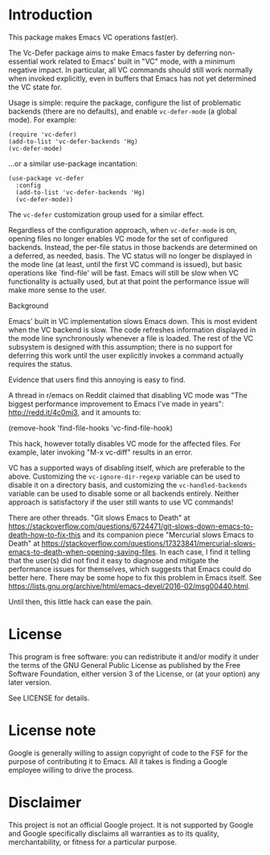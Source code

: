 # Introduction

This package makes Emacs VC operations fast(er).

The Vc-Defer package aims to make Emacs faster by deferring non-essential work
related to Emacs' built in "VC" mode, with a minimum negative impact.  In
particular, all VC commands should still work normally when invoked explicitly,
even in buffers that Emacs has not yet determined the VC state for.

Usage is simple: require the package, configure the list of problematic backends
(there are no defaults), and enable `vc-defer-mode` (a global mode).  For
example:

    (require 'vc-defer)
    (add-to-list 'vc-defer-backends 'Hg)
    (vc-defer-mode)

...or a similar use-package incantation:

    (use-package vc-defer
      :config
      (add-to-list 'vc-defer-backends 'Hg)
      (vc-defer-mode))

The `vc-defer` customization group used for a similar effect.

Regardless of the configuration approach, when `vc-defer-mode` is on, opening
files no longer enables VC mode for the set of configured backends.  Instead,
the per-file status in those backends are determined on a deferred, as needed,
basis.  The VC status will no longer be displayed in the mode line (at least,
until the first VC command is issued), but basic operations like `find-file'
will be fast.  Emacs will still be slow when VC functionality is actually used,
but at that point the performance issue will make more sense to the user.

 Background

Emacs' built in VC implementation slows Emacs down.  This is most evident when
the VC backend is slow.  The code refreshes information displayed in the mode
line synchronously whenever a file is loaded.  The rest of the VC subsystem is
designed with this assumption; there is no support for deferring this work until
the user explicitly invokes a command actually requires the status.

Evidence that users find this annoying is easy to find.

A thread in r/emacs on Reddit claimed that disabling VC mode was "The biggest
performance improvement to Emacs I've made in years": http://redd.it/4c0mi3, and
it amounts to:

  (remove-hook 'find-file-hooks 'vc-find-file-hook)

This hack, however totally disables VC mode for the affected files.  For
example, later invoking "M-x vc-diff" results in an error.

VC has a supported ways of disabling itself, which are preferable to the above.
Customizing the `vc-ignore-dir-regexp` variable can be used to disable it on a
directory basis, and customizing the `vc-handled-backends` variable can be used
to disable some or all backends entirely.  Neither approach is satisfactory if
the user still wants to use VC commands!

There are other threads.  "Git slows Emacs to Death" at
https://stackoverflow.com/questions/6724471/git-slows-down-emacs-to-death-how-to-fix-this
and its companion piece "Mercurial slows Emacs to Death" at
https://stackoverflow.com/questions/17323841/mercurial-slows-emacs-to-death-when-opening-saving-files.
In each case, I find it telling that the user(s) did not find it easy to
diagnose and mitigate the performance issues for themselves, which suggests that
Emacs could do better here.  There may be some hope to fix this problem in Emacs
itself.  See
https://lists.gnu.org/archive/html/emacs-devel/2016-02/msg00440.html.

Until then, this little hack can ease the pain.

# License

This program is free software: you can redistribute it and/or modify it under
the terms of the GNU General Public License as published by the Free Software
Foundation, either version 3 of the License, or (at your option) any later
version.

See LICENSE for details.

# License note

Google is generally willing to assign copyright of code to the FSF for the
purpose of contributing it to Emacs. All it takes is finding a Google employee
willing to drive the process.

# Disclaimer

This project is not an official Google project. It is not supported by Google
and Google specifically disclaims all warranties as to its quality,
merchantability, or fitness for a particular purpose.
